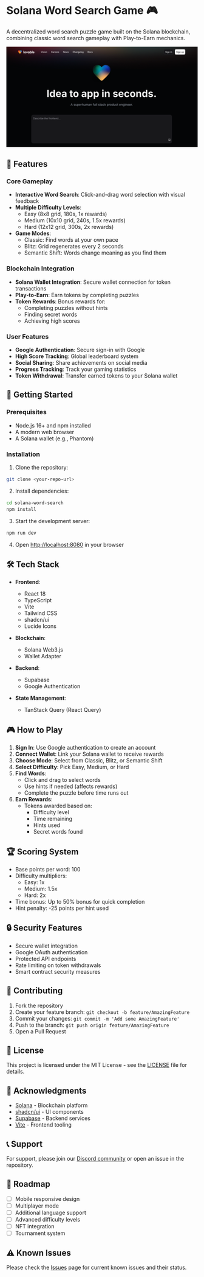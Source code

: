# Solana Word Search Game 🎮

A decentralized word search puzzle game built on the Solana blockchain, combining classic word search gameplay with Play-to-Earn mechanics.

![Game Preview](public/og-image.png)

## 🎯 Features

### Core Gameplay
- **Interactive Word Search**: Click-and-drag word selection with visual feedback
- **Multiple Difficulty Levels**: 
  - Easy (8x8 grid, 180s, 1x rewards)
  - Medium (10x10 grid, 240s, 1.5x rewards)
  - Hard (12x12 grid, 300s, 2x rewards)
- **Game Modes**:
  - Classic: Find words at your own pace
  - Blitz: Grid regenerates every 2 seconds
  - Semantic Shift: Words change meaning as you find them

### Blockchain Integration
- **Solana Wallet Integration**: Secure wallet connection for token transactions
- **Play-to-Earn**: Earn tokens by completing puzzles
- **Token Rewards**: Bonus rewards for:
  - Completing puzzles without hints
  - Finding secret words
  - Achieving high scores

### User Features
- **Google Authentication**: Secure sign-in with Google
- **High Score Tracking**: Global leaderboard system
- **Social Sharing**: Share achievements on social media
- **Progress Tracking**: Track your gaming statistics
- **Token Withdrawal**: Transfer earned tokens to your Solana wallet

## 🚀 Getting Started

### Prerequisites
- Node.js 16+ and npm installed
- A modern web browser
- A Solana wallet (e.g., Phantom)

### Installation

1. Clone the repository:
```bash
git clone <your-repo-url>
```

2. Install dependencies:
```bash
cd solana-word-search
npm install
```

3. Start the development server:
```bash
npm run dev
```

4. Open [http://localhost:8080](http://localhost:8080) in your browser

## 🛠 Tech Stack

- **Frontend**:
  - React 18
  - TypeScript
  - Vite
  - Tailwind CSS
  - shadcn/ui
  - Lucide Icons

- **Blockchain**:
  - Solana Web3.js
  - Wallet Adapter

- **Backend**:
  - Supabase
  - Google Authentication

- **State Management**:
  - TanStack Query (React Query)

## 🎮 How to Play

1. **Sign In**: Use Google authentication to create an account
2. **Connect Wallet**: Link your Solana wallet to receive rewards
3. **Choose Mode**: Select from Classic, Blitz, or Semantic Shift
4. **Select Difficulty**: Pick Easy, Medium, or Hard
5. **Find Words**: 
   - Click and drag to select words
   - Use hints if needed (affects rewards)
   - Complete the puzzle before time runs out
6. **Earn Rewards**: 
   - Tokens awarded based on:
     - Difficulty level
     - Time remaining
     - Hints used
     - Secret words found

## 🏆 Scoring System

- Base points per word: 100
- Difficulty multipliers:
  - Easy: 1x
  - Medium: 1.5x
  - Hard: 2x
- Time bonus: Up to 50% bonus for quick completion
- Hint penalty: -25 points per hint used

## 🔒 Security Features

- Secure wallet integration
- Google OAuth authentication
- Protected API endpoints
- Rate limiting on token withdrawals
- Smart contract security measures

## 🤝 Contributing

1. Fork the repository
2. Create your feature branch: `git checkout -b feature/AmazingFeature`
3. Commit your changes: `git commit -m 'Add some AmazingFeature'`
4. Push to the branch: `git push origin feature/AmazingFeature`
5. Open a Pull Request

## 📝 License

This project is licensed under the MIT License - see the [LICENSE](LICENSE) file for details.

## 🙏 Acknowledgments

- [Solana](https://solana.com/) - Blockchain platform
- [shadcn/ui](https://ui.shadcn.com/) - UI components
- [Supabase](https://supabase.com/) - Backend services
- [Vite](https://vitejs.dev/) - Frontend tooling

## 📞 Support

For support, please join our [Discord community](https://discord.gg/your-discord) or open an issue in the repository.

## 🚧 Roadmap

- [ ] Mobile responsive design
- [ ] Multiplayer mode
- [ ] Additional language support
- [ ] Advanced difficulty levels
- [ ] NFT integration
- [ ] Tournament system

## ⚠️ Known Issues

Please check the [Issues](https://github.com/your-username/your-repo/issues) page for current known issues and their status.